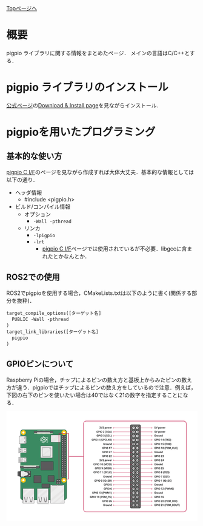 [Topページへ](README_JP.md)

# 概要
pigpio ライブラリに関する情報をまとめたページ．
メインの言語はC/C++とする．

# pigpio ライブラリのインストール

[公式ページ](http://abyz.me.uk/rpi/pigpio/index.html)の[Download & Install page](http://abyz.me.uk/rpi/pigpio/download.html)を見ながらインストール.

# pigpioを用いたプログラミング
## 基本的な使い方

[pigpio C I/F](http://abyz.me.uk/rpi/pigpio/cif.html)のページを見ながら作成すれば大体大丈夫．基本的な情報としては以下の通り．

* ヘッダ情報
  * #include <pigpio.h>
* ビルド/コンパイル情報
  * オプション
    * `-Wall -pthread`
  * リンカ
    * `-lpigpio`
    * `-lrt`
      * [pigpio C I/F](http://abyz.me.uk/rpi/pigpio/cif.html)ページでは使用されているが不必要．libgccに含まれたとかなんとか．

## ROS2での使用
ROS2でpigpioを使用する場合，CMakeLists.txtは以下のように書く(関係する部分を抜粋)．

```CMakeLists
target_compile_options([ターゲット名]
  PUBLIC -Wall -pthread
)
target_link_libraries([ターゲット名]
  pigpio
)
```

## GPIOピンについて
Raspberry Piの場合，チップによるピンの数え方と基板上からみたピンの数え方が違う．pigpioではチップによるピンの数え方をしているので注意．例えば，下図の右下のピンを使いたい場合は40ではなく21の数字を指定することになる．

![gpio_assin](./figs/gpio_pin.png)

